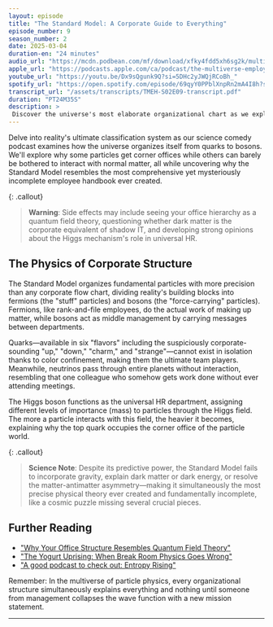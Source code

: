 ```yaml
---
layout: episode
title: "The Standard Model: A Corporate Guide to Everything"
episode_number: 9
season_number: 2
date: 2025-03-04
duration-en: "24 minutes"
audio_url: "https://mcdn.podbean.com/mf/download/xfky4fdd5xh6sg2k/multiverse-employee-handbook-s02e09.mp3"
apple_url: "https://podcasts.apple.com/ca/podcast/the-multiverse-employee-handbook/id1764134739?i=1000697591851"
youtube_url: "https://youtu.be/Dx9sQgunk9Q?si=5DHc2yJWQjRCoBh_"
spotify_url: "https://open.spotify.com/episode/69qyY0PPblXnpRn2mA4I8h?si=_Y8G5qttTYKVo4MkJSvThA"
transcript_url: "/assets/transcripts/TMEH-S02E09-transcript.pdf"
duration: "PT24M35S"
description: >
 Discover the universe's most elaborate organizational chart as we explore the Standard Model of Particle Physics through corporate satire, featuring quantum yogurt achieving consciousness and the mysterious absence of gravity from the cosmic employee handbook.
---
```


Delve into reality's ultimate classification system as our science comedy podcast examines how the universe organizes itself from quarks to bosons. We'll explore why some particles get corner offices while others can barely be bothered to interact with normal matter, all while uncovering why the Standard Model resembles the most comprehensive yet mysteriously incomplete employee handbook ever created.

{: .callout}
> **Warning**: Side effects may include seeing your office hierarchy as a quantum field theory, questioning whether dark matter is the corporate equivalent of shadow IT, and developing strong opinions about the Higgs mechanism's role in universal HR.

## The Physics of Corporate Structure
The Standard Model organizes fundamental particles with more precision than any corporate flow chart, dividing reality's building blocks into fermions (the "stuff" particles) and bosons (the "force-carrying" particles). Fermions, like rank-and-file employees, do the actual work of making up matter, while bosons act as middle management by carrying messages between departments.

Quarks—available in six "flavors" including the suspiciously corporate-sounding "up," "down," "charm," and "strange"—cannot exist in isolation thanks to color confinement, making them the ultimate team players. Meanwhile, neutrinos pass through entire planets without interaction, resembling that one colleague who somehow gets work done without ever attending meetings.

The Higgs boson functions as the universal HR department, assigning different levels of importance (mass) to particles through the Higgs field. The more a particle interacts with this field, the heavier it becomes, explaining why the top quark occupies the corner office of the particle world.

{: .callout}
> **Science Note**: Despite its predictive power, the Standard Model fails to incorporate gravity, explain dark matter or dark energy, or resolve the matter-antimatter asymmetry—making it simultaneously the most precise physical theory ever created and fundamentally incomplete, like a cosmic puzzle missing several crucial pieces.

## Further Reading
* ["Why Your Office Structure Resembles Quantum Field Theory"](/blog/office-structure-quantum-field-theory/)
* ["The Yogurt Uprising: When Break Room Physics Goes Wrong"](/blog/yogurt-uprising/)
* ["A good podcast to check out: Entropy Rising"](https://www.entropy-rising.com/links)

Remember: In the multiverse of particle physics, every organizational structure simultaneously explains everything and nothing until someone from management collapses the wave function with a new mission statement.

---
